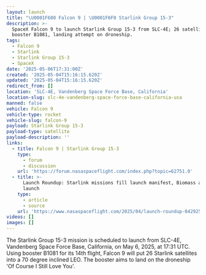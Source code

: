 ```yaml
---
layout: launch
title: "\U0001F680 Falcon 9 | \U0001F6F0 Starlink Group 15-3"
description: >-
  SpaceX Falcon 9 to launch Starlink Group 15-3 from SLC-4E; 26 satellites,
  booster B1081, landing attempt on droneship.
tags:
  - Falcon 9
  - Starlink
  - Starlink Group 15-3
  - SpaceX
date: '2025-05-06T17:31:00Z'
created: '2025-05-04T15:16:15.620Z'
updated: '2025-05-04T15:16:15.620Z'
redirect_from: []
location: 'SLC-4E, Vandenberg Space Force Base, California'
location-slug: slc-4e-vandenberg-space-force-base-california-usa
manned: false
vehicle: Falcon 9
vehicle-type: rocket
vehicle-slug: falcon-9
payload: Starlink Group 15-3
payload-type: satellite
payload-description: ''
links:
  - title: Falcon 9 | Starlink Group 15-3
    type:
      - forum
      - discussion
    url: 'https://forum.nasaspaceflight.com/index.php?topic=62751.0'
  - title: >-
      Launch Roundup: Starlink missions fill launch manifest, Biomass and Alpha
      launch
    type:
      - article
      - source
    url: 'https://www.nasaspaceflight.com/2025/04/launch-roundup-042925/'
videos: []
images: []
---
```

The Starlink Group 15-3 mission is scheduled to launch from SLC-4E, Vandenberg Space Force Base, California, on May 6, 2025, at 17:31 UTC. Using booster B1081 for its 14th flight, Falcon 9 will put 26 Starlink satellites into a 70 degree inclined LEO. The booster aims to land on the droneship 'Of Course I Still Love You'.
